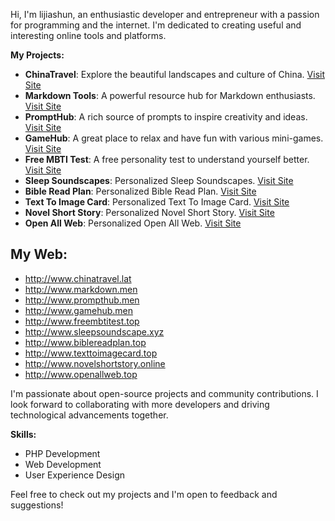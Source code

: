 Hi, I'm lijiashun, an enthusiastic developer and entrepreneur with a passion for programming and the internet. I'm dedicated to creating useful and interesting online tools and platforms.

**My Projects:**

- **ChinaTravel**: Explore the beautiful landscapes and culture of China. [Visit Site](http://www.chinatravel.lat)
- **Markdown Tools**: A powerful resource hub for Markdown enthusiasts. [Visit Site](http://www.markdown.men)
- **PromptHub**: A rich source of prompts to inspire creativity and ideas. [Visit Site](http://www.prompthub.men)
- **GameHub**: A great place to relax and have fun with various mini-games. [Visit Site](http://www.gamehub.men)
- **Free MBTI Test**: A free personality test to understand yourself better. [Visit Site](http://www.freembtitest.top)
- **Sleep Soundscapes**: Personalized Sleep Soundscapes. [Visit Site](http://www.sleepsoundscape.xyz)
- **Bible Read Plan**: Personalized Bible Read Plan. [Visit Site](http://www.biblereadplan.top)
- **Text To Image Card**: Personalized Text To Image Card. [Visit Site](http://www.texttoimagecard.top)
- **Novel Short Story**: Personalized Novel Short Story. [Visit Site](http://www.novelshortstory.online)
- **Open All Web**: Personalized Open All Web. [Visit Site](http://www.openallweb.top)

## My Web:

- http://www.chinatravel.lat
- http://www.markdown.men
- http://www.prompthub.men
- http://www.gamehub.men
- http://www.freembtitest.top
- http://www.sleepsoundscape.xyz
- http://www.biblereadplan.top
- http://www.texttoimagecard.top
- http://www.novelshortstory.online
- http://www.openallweb.top



I'm passionate about open-source projects and community contributions. I look forward to collaborating with more developers and driving technological advancements together.

**Skills:**
- PHP Development
- Web Development
- User Experience Design

Feel free to check out my projects and I'm open to feedback and suggestions!

